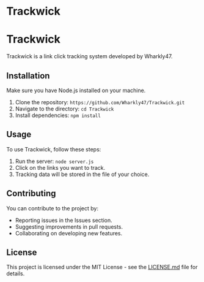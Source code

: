 # Trackwick
# Trackwick

Trackwick is a link click tracking system developed by Wharkly47.

## Installation

Make sure you have Node.js installed on your machine.

1. Clone the repository: `https://github.com/Wharkly47/Trackwick.git`
2. Navigate to the directory: `cd Trackwick`
3. Install dependencies: `npm install`

## Usage

To use Trackwick, follow these steps:

1. Run the server: `node server.js`
2. Click on the links you want to track.
3. Tracking data will be stored in the file of your choice.

## Contributing

You can contribute to the project by:

- Reporting issues in the Issues section.
- Suggesting improvements in pull requests.
- Collaborating on developing new features.

## License

This project is licensed under the MIT License - see the [LICENSE.md](LICENSE.md) file for details.
